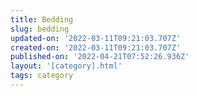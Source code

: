 ```yaml
---
title: Bedding
slug: bedding
updated-on: '2022-03-11T09:21:03.707Z'
created-on: '2022-03-11T09:21:03.707Z'
published-on: '2022-04-21T07:52:26.936Z'
layout: '[category].html'
tags: category
---
```



